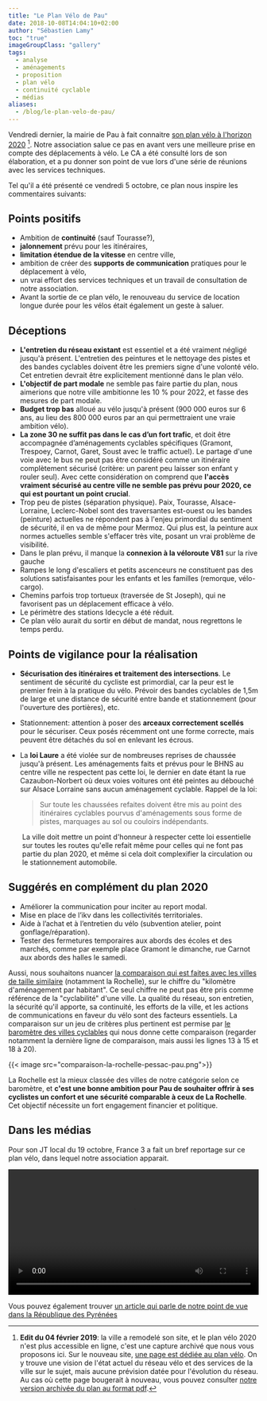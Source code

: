 ```yaml
---
title: "Le Plan Vélo de Pau"
date: 2018-10-08T14:04:10+02:00
author: "Sébastien Lamy"
toc: "true"
imageGroupClass: "gallery"
tags:
  - analyse
  - aménagements
  - proposition
  - plan vélo
  - continuité cyclable
  - médias
aliases:
  - /blog/le-plan-velo-de-pau/
---
```


Vendredi dernier, la mairie de Pau à fait connaitre [son plan vélo à l'horizon
2020][] [^1]. Notre association salue ce pas en avant vers une meilleure prise
en compte des déplacements à vélo. Le CA a été consulté lors de son élaboration,
et a pu donner son point de vue lors d'une série de réunions avec les services
techniques.

Tel qu'il a été présenté ce vendredi 5 octobre, ce plan nous inspire les 
commentaires suivants:

## Points positifs

* Ambition de **continuité** (sauf Tourasse?),
* **jalonnement** prévu pour les itinéraires,
* **limitation étendue de la vitesse** en centre ville,
* ambition de créer des **supports de communication** pratiques pour le déplacement 
  à vélo,
* un vrai effort des services techniques et un travail de consultation de notre association.
* Avant la sortie de ce plan vélo, le renouveau du service de location longue 
  durée pour les vélos était également un geste à saluer.

## Déceptions

* **L'entretien du réseau existant** est essentiel et a été vraiment négligé 
  jusqu'à présent. L'entretien des peintures et le nettoyage des pistes et des 
  bandes cyclables doivent être les premiers signe d'une volonté vélo. Cet 
  entretien devrait être explicitement mentionné dans le plan vélo.
* **L'objectif de part modale** ne semble pas faire partie du plan, nous aimerions 
  que notre ville ambitionne les 10 % pour 2022, et fasse des mesures de part 
  modale. 
* **Budget trop bas** alloué au vélo jusqu'à présent (900 000 euros sur 6 ans, au 
  lieu des 800 000 euros par an qui permettraient une vraie ambition vélo).
* **La zone 30 ne suffit pas dans le cas d’un fort trafic**, et doit être 
  accompagnée d’aménagements cyclables spécifiques (Gramont, Trespoey, Carnot, 
  Garet, Soust avec le traffic actuel). Le partage d'une voie avec le bus ne 
  peut pas être considéré comme un itinéraire complètement sécurisé (critère: un 
  parent peu laisser son enfant y rouler seul). Avec cette considération on 
  comprend que **l'accès vraiment sécurisé au centre ville ne semble pas prévu pour
  2020, ce qui est pourtant un point crucial**.
* Trop peu de pistes (séparation physique). Paix, Tourasse, Alsace-Lorraine, 
  Leclerc-Nobel sont des traversantes est-ouest ou les bandes (peinture) 
  actuelles ne répondent pas à l'enjeu primordial du sentiment de sécurité, il en
  va de même pour Mermoz. Qui plus est, la peinture aux normes actuelles semble 
  s'effacer très vite, posant un vrai problème de visibilité.
* Dans le plan prévu, il manque la **connexion à la véloroute V81** sur la rive gauche
* Rampes le long d'escaliers et petits ascenceurs ne constituent pas des 
  solutions satisfaisantes pour les enfants et les familles (remorque, 
  vélo-cargo).
* Chemins parfois trop tortueux (traversée de St Joseph), qui ne favorisent pas
  un déplacement efficace à vélo.
* Le périmètre des stations Idecycle a été réduit.
* Ce plan vélo aurait du sortir en début de mandat, nous regrettons le temps perdu.
  

  
## Points de vigilance pour la réalisation

* **Sécurisation des itinéraires et traitement des intersections**. Le sentiment de
  sécurité du cycliste est primordial, car la peur est le premier frein à la 
  pratique du vélo. Prévoir des bandes cyclables de 1,5m de large et une distance 
  de sécurité entre bande et stationnement (pour l'ouverture des portières), etc.
* Stationnement: attention à poser des **arceaux correctement scellés** pour le 
  sécuriser. Ceux posés récemment ont une forme correcte, mais peuvent être 
  détachés du sol en enlevant les écrous.
* La **loi Laure** a été violée sur de nombreuses reprises de chaussée jusqu'à 
  présent. Les aménagements faits et prévus pour le BHNS au centre ville ne 
  respectent pas cette loi, le dernier en date étant la rue Cazaubon-Norbert où 
  deux voies voitures ont été peintes au débouché sur Alsace Lorraine sans aucun 
  aménagement cyclable. Rappel de la loi:
  
  > Sur toute les chaussées refaites doivent être mis au point des itinéraires 
  > cyclables pourvus d'aménagements sous forme de pistes, marquages au sol ou 
  > couloirs indépendants.
  
<p style="padding-left: 2em;"> 
  La ville doit mettre un point d'honneur à respecter cette loi essentielle sur
  toutes les routes qu'elle refait même pour celles qui ne font pas partie du 
  plan 2020, et même si cela doit complexifier la circulation ou le 
  stationnement automobile.</p>
  
## Suggérés en complément du plan 2020

* Améliorer la communication pour inciter au report modal.
* Mise en place de l’ikv dans les collectivités territoriales.
* Aide à l’achat et à l’entretien du vélo (subvention atelier, point gonflage/réparation).
* Tester des fermetures temporaires aux abords des écoles et des marchés, comme
  par exemple place Gramont le dimanche, rue Carnot aux abords des halles le 
  samedi. 
  
 
Aussi, nous souhaitons nuancer [la comparaison qui est faites avec les villes de
taille similaire][] (notamment la Rochelle), sur le chiffre du "kilomètre 
d'aménagement par habitant". Ce seul chiffre ne peut pas être pris comme référence
de la "cyclabilité" d'une ville. La qualité du réseau, son entretien, la sécurité 
qu'il apporte, sa continuité, les efforts de la ville, et les actions de 
communications en faveur du vélo sont des facteurs essentiels. La comparaison 
sur un jeu de critères plus pertinent est permise par [le baromètre des villes 
cyclables] qui nous donne cette comparaison (regarder notamment la dernière 
ligne de comparaison, mais aussi les lignes 13 à 15 et 18  à 20).

<div class="gallery">{{< image src="comparaison-la-rochelle-pessac-pau.png">}}</div>

La Rochelle est la mieux classée des villes de notre catégorie selon ce 
baromètre, et **c'est une bonne ambition pour Pau de souhaiter offrir à ses 
cyclistes un confort et une sécurité comparable à ceux de La Rochelle**. Cet 
objectif nécessite un fort engagement financier et politique.


## Dans les médias
Pour son JT local du 19 octobre, France 3 a fait un bref reportage sur ce plan 
vélo, dans lequel notre association apparait.

<video controls width="100%"><source src="20181019-jt-local-1920-pau-sud-aquitaine-france3.mp4" type="video/mp4"></video>

Vous pouvez également trouver [un article qui parle de notre point de vue dans
la République des Pyrénées][la_rep]

[^1]: **Edit du 04 février 2019**: la ville a remodelé son site, et le plan vélo 2020 n'est plus accessible en ligne, c'est une capture archivé que nous vous proposons ici. Sur le nouveau site, [une page est dédiée au plan vélo]. On y trouve une vision de l'état actuel du réseau vélo et des services de la ville sur le sujet, mais aucune prévision datée pour l'évolution du réseau. Au cas où cette page bougerait à nouveau, vous pouvez consulter [notre version archivée du plan au format pdf].


[son plan vélo à l'horizon 2020]: 20181005-capture-plan-velo-pau.pdf
[la comparaison qui est faites avec les villes de taille similaire]: http://www.pau.fr/2315-les-realisations.htm
[le baromètre des villes cyclables]: https://www.parlons-velo.fr/barometre-villes-cyclables
[la_rep]: http://www.larepubliquedespyrenees.fr/2018/10/08/pau-a-velo-denonce-le-manque-de-securite-du-nouveau-plan,2439253.php
[une page est dédiée au plan vélo]: https://www.pau.fr/article/le-velo-au-coeur-d-une-vraie-strategie-de-mobilites-douces
[notre version archivée du plan au format pdf]: 20190201-capture-plan-velo-pau.pdf